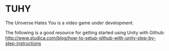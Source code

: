 # TUHY
The Universe Hates You is a video game under development.

The following is a good resource for getting started using Unity with Github:
http://www.studica.com/blog/how-to-setup-github-with-unity-step-by-step-instructions
